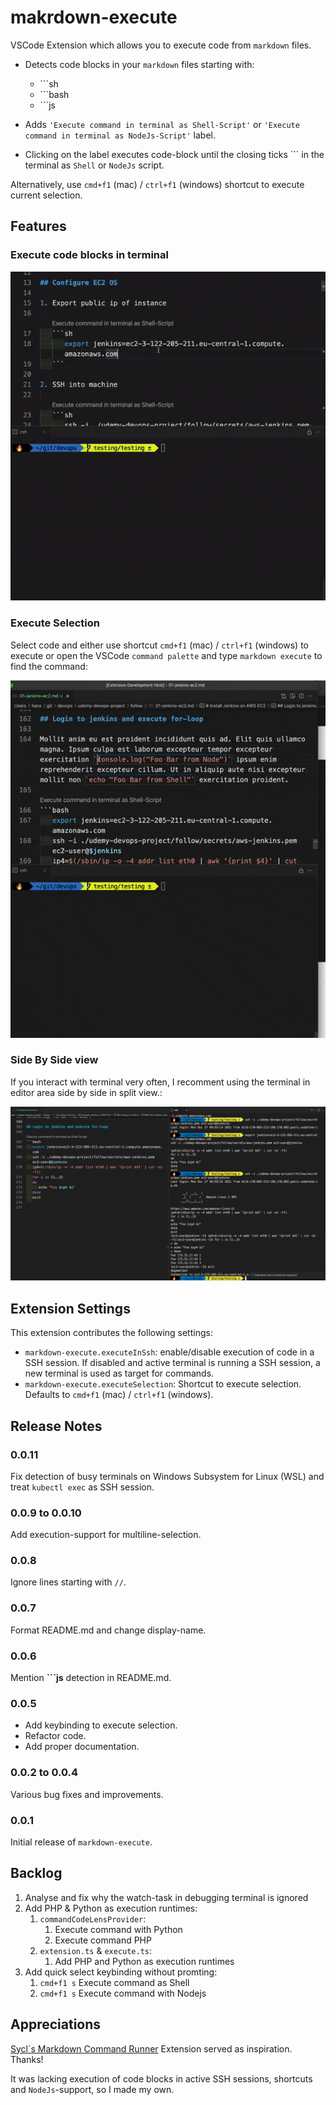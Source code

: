 # makrdown-execute

VSCode Extension which allows you to execute code from `markdown` files.

- Detects code blocks in your `markdown` files starting with:

  - \`\`\`sh
  - \`\`\`bash
  - \`\`\`js

- Adds `'Execute command in terminal as Shell-Script'` or `'Execute command in terminal as NodeJs-Script'` label.
- Clicking on the label executes code-block until the closing ticks \`\`\` in the terminal as `Shell` or `NodeJs` script.

Alternatively, use `cmd+f1` (mac) / `ctrl+f1` (windows) shortcut to execute current selection.

## Features

### Execute code blocks in terminal

![demo-execute](images/demo-execute.gif)

### Execute Selection

Select code and either use shortcut `cmd+f1` (mac) / `ctrl+f1` (windows) to execute or open the VSCode `command palette` and type `markdown execute` to find the command:

![demo-shortcut](images/demo-shortcut.gif)

### Side By Side view

If you interact with terminal very often, I recomment using the terminal in editor area side by side in split view.:

![side-by-side-view](images/side-by-side.png)

## Extension Settings

This extension contributes the following settings:

- `markdown-execute.executeInSsh`: enable/disable execution of code in a SSH session. If disabled and active terminal is running a SSH session, a new terminal is used as target for commands.
- `markdown-execute.executeSelection`: Shortcut to execute selection. Defaults to `cmd+f1` (mac) / `ctrl+f1` (windows).

## Release Notes

### 0.0.11

Fix detection of busy terminals on Windows Subsystem for Linux (WSL) and treat `kubectl exec` as SSH session.

### 0.0.9 to 0.0.10

Add execution-support for multiline-selection.

### 0.0.8

Ignore lines starting with `//`.

### 0.0.7

Format README.md and change display-name.

### 0.0.6

Mention **\`\`\`js** detection in README.md.

### 0.0.5

- Add keybinding to execute selection.
- Refactor code.
- Add proper documentation.

### 0.0.2 to 0.0.4

Various bug fixes and improvements.

### 0.0.1

Initial release of `markdown-execute`.

## Backlog

1. Analyse and fix why the watch-task in debugging terminal is ignored
2. Add PHP & Python as execution runtimes:
   1. `commandCodeLensProvider`:
      1. Execute command with Python
      2. Execute command PHP
   2. `extension.ts` & `execute.ts`:
      1. Add PHP and Python as execution runtimes
3. Add quick select keybinding without promting:
   1. `cmd+f1 s` Execute command as Shell
   2. `cmd+f1 s` Execute command with Nodejs

## Appreciations

[Sycl´s Markdown Command Runner](https://marketplace.visualstudio.com/items?itemName=Sycl.markdown-command-runner) Extension served as inspiration. Thanks!

It was lacking execution of code blocks in active SSH sessions, shortcuts and `NodeJs`-support, so I made my own.

